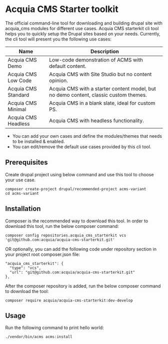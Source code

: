 # Acquia CMS Starter toolkit
The official command-line tool for downloading and building drupal site with acquia_cms modules for different use cases.
Acquia CMS starterkit cli tool helps you to quickly setup the Drupal sites based on your needs. Currently, the cli tool
will present you the following use cases:

| Name  | Description |
| ------------- | ------------- |
| Acquia CMS Demo  | Low-code demonstration of ACMS with default content.  |
| Acquia CMS Low Code  | Acquia CMS with Site Studio but no content opinion.  |
| Acquia CMS Standard  | Acquia CMS with a starter content model, but no demo content, classic custom themes.  |
| Acquia CMS Minimal  | Acquia CMS in a blank slate, ideal for custom PS.  |
| Acquia CMS Headless  | Acquia CMS with headless functionality.  |
- You can add your own cases and define the modules/themes that needs to be installed & enabled.
- You can edit/remove the default use cases provided by this cli tool.

## Prerequisites
Create drupal project using below command and use this tool to choose your use case.
```
composer create-project drupal/recommended-project acms-variant
cd acms-variant
```

## Installation
Composer is the recommended way to download this tool. In order to download this tool, run the below composer command:

```
composer config repositories.acquia_cms_starterkit vcs 'git@github.com:acquia/acquia-cms-starterkit.git'
```

OR optionally, you can add the following code under repository section in your project root composer.json file:

```
"acquia_cms_starterkit": {
  "type": "vcs",
  "url": "git@github.com:acquia/acquia-cms-starterkit.git"
},
```
After the composer repository is added, run the below composer command to download the tool:

```
composer require acquia/acquia-cms-starterkit:dev-develop
```

## Usage

Run the following command to print hello world:
```
./vendor/bin/acms acms:install
```
